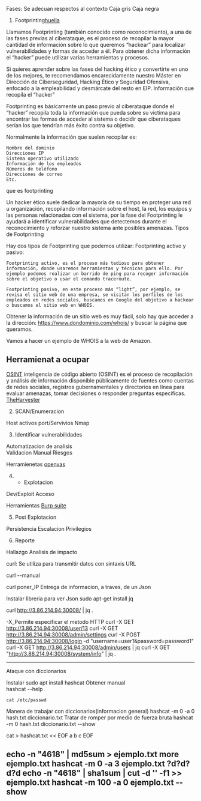 Fases: Se adecuan respectos al contexto
Caja gris
Caja negra

1. Footprinting[huella](https://www.google.com/search?q=que+esfootpring%2Bhacking&num=10&newwindow=1&client=firefox-b-d&sca_esv=c4feb57d21f36445&sxsrf=AE3TifPugdn0oqbZ3K8LNMwS720MnXqeiw%3A1749923460313&ei=hLZNaO_sEtff1sQPqvWLyA0&ved=0ahUKEwjvvvHxvPGNAxXXr5UCHar6AtkQ4dUDCBA&uact=5&oq=que+esfootpring%2Bhacking&gs_lp=Egxnd3Mtd2l6LXNlcnAiF3F1ZSBlc2Zvb3RwcmluZytoYWNraW5nMgcQIRigARgKSNAdUJIJWIQbcAF4AZABAJgBiwGgAc8HqgEDMC44uAEDyAEA-AEBmAIJoAKxCcICChAAGLADGNYEGEfCAgcQIxiwAhgnwgIHEAAYgAQYDcICBhAAGA0YHsICCBAAGAgYDRgewgIIEAAYgAQYogTCAgUQABjvBcICBRAhGKABmAMA4gMFEgExIECIBgGQBgiSBwMxLjigB-cfsgcDMC44uAfpCMIHBzMtNy4xLjHIB6UB&sclient=gws-wiz-serp)

Llamamos Footprinting (también conocido como reconocimiento), a una de las fases previas al ciberataque, es el proceso de recopilar la mayor cantidad de información sobre lo que queremos “hackear” para localizar vulnerabilidades y formas de acceder a él. Para obtener dicha información el “hacker” puede utilizar varias herramientas y procesos.

Si quieres aprender sobre las fases del hacking ético y convertirte en uno de los mejores, te recomendamos encarecidamente nuestro Máster en Dirección de Ciberseguridad, Hacking Ético y Seguridad Ofensiva, enfocado a la empleabilidad y desmárcate del resto en EIP.
Información que recopila el “hacker”

Footprinting es básicamente un paso previo al ciberataque donde el “hacker” recopila toda la información que pueda sobre su víctima para encontrar las formas de acceder al sistema o decidir que ciberataques serían los que tendrían más éxito contra su objetivo.

Normalmente la información que suelen recopilar es:

    Nombre del dominio
    Direcciones IP
    Sistema operativo utilizado
    Información de los empleados
    Números de teléfono
    Direcciones de correo
    Etc.

que es footprinting

Un hacker ético suele dedicar la mayoría de su tiempo en proteger una red u organización, recopilando información sobre el host, la red, los equipos y las personas relacionadas con el sistema, por la fase del Footprinting le ayudará a identificar vulnerabilidades que detectemos durante el reconocimiento y reforzar nuestro sistema ante posibles amenazas.
Tipos de Footprinting

Hay dos tipos de Footprinting que podemos utilizar: Footprinting activo y pasivo:

    Footprinting activo, es el proceso más tedioso para obtener información, donde usaremos herramientas y técnicas para ello. Por ejemplo podemos realizar un barrido de ping para recoger información sobre el objetivo o usar el comando traceroute.

    Footprinting pasivo, en este proceso más “light”, por ejemplo, se revisa el sitio web de una empresa, se visitan los perfiles de los empleados en redes sociales, buscamos en Google del objetivo a hackear o buscamos el sitio web en WHOIS.

Obtener la información de un sitio web es muy fácil, solo hay que acceder a la dirección: https://www.dondominio.com/whois/ y buscar la página que queramos.

Vamos a hacer un ejemplo de WHOIS a la web de Amazon.

## Herramienat a ocupar
[OSINT]()
inteligencia de código abierto (OSINT) es el proceso de recopilación y análisis de información disponible públicamente de fuentes como cuentas de redes sociales, registros gubernamentales y directorios en línea para evaluar amenazas, tomar decisiones o responder preguntas específicas.
[TheHarvester](https://www.osintux.org/documentacion/the-harvester)


2. SCAN/Enumeracion

Host activos
port/Servivios  Nmap


3. Identificar vulnerabilidades

Automatizacion de analisis   
Validacion Manual
Riesgos

Herramienetas
[openvas](https://openvas.org/)

4. - Explotacion

Dev/Exploit
Acceso

Herramientas
[Burp suite](https://portswigger.net/burp)

5. Post Explotacion

Persistencia
Escalacion Privilegios

6. Reporte

Hallazgo
Analisis de impacto


curl: Se utiliza para transmitir datos con sintaxis URL

curl --manual

curl poner_IP
    Entrega de informacion, a traves, de un Json

Instalar libreria para ver Json
    sudo apt-get install jq

curl http://3.86.214.94:30008/ | jq .

-X_Permite especificar el metodo HTTP
curl -X GET  http://3.86.214.94:30008/user/13
curl -X GET  http://3.86.214.94:30008/admin/settings
curl -X POST  http://3.86.214.94:30008/login -d "username=user1&password=password1"
curl -X GET  http://3.86.214.94:30008/admin/users | jq
curl -X GET "http://3.86.214.94:30008/system/info" | jq .   

-----------------------------------------------------------------------------------------------------
Ataque con diccionarios

Instalar
    sudo apt install hashcat
Obtener manual    
    hashcat --help 

    cat /etc/passwd
Manera de trabajar con diccionarios(informacion general)
    hashcat -m 0 -a 0 hash.txt diccionario.txt 
Tratar de romper por medio de fuerza bruta
    hashcat -m 0 hash.txt diccionario.txt --show

cat > hashcat.txt << EOF
a
b
c
EOF

echo -n "4618" | md5sum > ejemplo.txt
more ejemplo.txt
hashcat -m 0 -a 3 ejemplo.txt ?d?d?d?d
echo -n "4618" | sha1sum | cut -d '' -f1 >> ejemplo.txt
hashcat -m 100 -a 0 ejemplo.txt --show
-------------------------------------------------------------------------------

